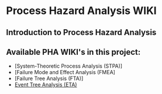 # Process Hazard Analysis WIKI
## Introduction to Process Hazard Analysis


## Available PHA WIKI's in this project:
* [System-Theoretic Process Analysis (STPA)]
* [Failure Mode and Effect Analysis (FMEA]
* [Failure Tree Analysis (FTA)]
* [Event Tree Analysis (ETA)](/draft_eta.md)

